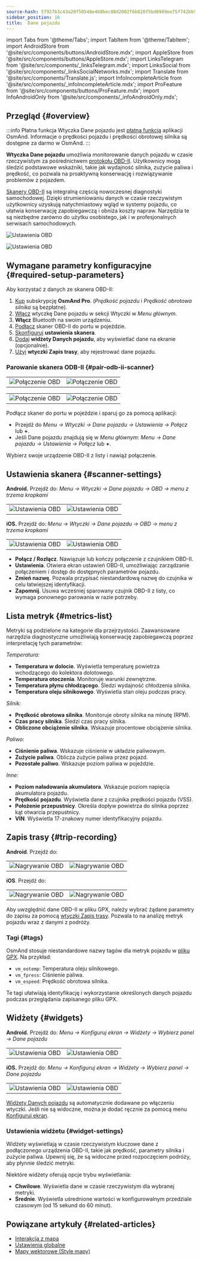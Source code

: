 ```yaml
---
source-hash: 57927b3c43a20f50548e4b8bec88d2002f6b820f5bd6989ee75f742bb91ceb08
sidebar_position: 16
title:  Dane pojazdu
---
```

import Tabs from '@theme/Tabs';
import TabItem from '@theme/TabItem';
import AndroidStore from '@site/src/components/buttons/AndroidStore.mdx';
import AppleStore from '@site/src/components/buttons/AppleStore.mdx';
import LinksTelegram from '@site/src/components/_linksTelegram.mdx';
import LinksSocial from '@site/src/components/_linksSocialNetworks.mdx';
import Translate from '@site/src/components/Translate.js';
import InfoIncompleteArticle from '@site/src/components/_infoIncompleteArticle.mdx';
import ProFeature from '@site/src/components/buttons/ProFeature.mdx';
import InfoAndroidOnly from '@site/src/components/_infoAndroidOnly.mdx';

## Przegląd {#overview}

:::info Płatna funkcja
Wtyczka Dane pojazdu jest [płatną funkcją](../purchases/index.md) aplikacji OsmAnd. Informacje o prędkości pojazdu i prędkości obrotowej silnika są dostępne za darmo w OsmAnd.
:::

**Wtyczka Dane pojazdu** umożliwia monitorowanie danych pojazdu w czasie rzeczywistym za pośrednictwem [protokołu OBD-II](https://en.wikipedia.org/wiki/OBD-II_PIDs). Użytkownicy mogą śledzić podstawowe wskaźniki, takie jak wydajność silnika, zużycie paliwa i prędkość, co pozwala na proaktywną konserwację i rozwiązywanie problemów z pojazdem.

[Skanery OBD-II](https://en.wikipedia.org/wiki/ELM327) są integralną częścią nowoczesnej diagnostyki samochodowej. Dzięki strumieniowaniu danych w czasie rzeczywistym użytkownicy uzyskują natychmiastowy wgląd w systemy pojazdu, co ułatwia konserwację zapobiegawczą i obniża koszty napraw. Narzędzia te są niezbędne zarówno do użytku osobistego, jak i w profesjonalnych serwisach samochodowych.

<Tabs groupId="operating-systems" queryString="current-os">

<TabItem value="android" label="Android">

![Ustawienia OBD](@site/static/img/plugins/obd/obd_overview_2.png)

</TabItem>

<TabItem value="ios" label="iOS">

![Ustawienia OBD](@site/static/img/plugins/obd/obd_overview_ios.png)

</TabItem>

</Tabs>

## Wymagane parametry konfiguracyjne {#required-setup-parameters}

Aby korzystać z danych ze skanera OBD-II:

1. [Kup](../purchases/) subskrypcję **OsmAnd Pro**. (*Prędkość pojazdu* i *Prędkość obrotowa silnika* są bezpłatne).
2. [Włącz](../plugins/index.md#enable--disable) wtyczkę Dane pojazdu w sekcji Wtyczki w *Menu głównym*.
3. **Włącz** Bluetooth na swoim urządzeniu.
4. [Podłącz](#pair-odb-ii-scanner) skaner OBD-II do portu w pojeździe.
5. [Skonfiguruj](#scanner-settings) **ustawienia skanera**.
6. [Dodaj](#widgets) **widżety Danych pojazdu**, aby wyświetlać dane na ekranie (opcjonalnie).
7. [Użyj](#trip-recording) **wtyczki Zapis trasy**, aby rejestrować dane pojazdu.

### Parowanie skanera ODB-II {#pair-odb-ii-scanner}

<Tabs groupId="operating-systems" queryString="current-os">

<TabItem value="android" label="Android">

|  |  |
|--|--|
|![Połączenie OBD](@site/static/img/plugins/obd/obd_connect.png)|![Połączenie OBD](@site/static/img/plugins/obd/obd_connect_2.png)|

</TabItem>

<TabItem value="ios" label="iOS">

|  |  |
|--|--|
|![Połączenie OBD](@site/static/img/plugins/obd/obd_connect_ios.png)|![Połączenie OBD](@site/static/img/plugins/obd/obd_connect_ios_2.png)|

</TabItem>

</Tabs>

Podłącz skaner do portu w pojeździe i sparuj go za pomocą aplikacji:

- Przejdź do *Menu → Wtyczki → Dane pojazdu → Ustawienia → Połącz* lub **+**.
- Jeśli Dane pojazdu znajdują się w *Menu głównym*: *Menu → Dane pojazdu → Ustawienia → Połącz* lub **+**.

Wybierz swoje urządzenie OBD-II z listy i nawiąż połączenie.

## Ustawienia skanera {#scanner-settings}

<Tabs groupId="operating-systems" queryString="current-os">

<TabItem value="android" label="Android">

**Android.** Przejdź do: *Menu → Wtyczki → Dane pojazdu → OBD → menu z trzema kropkami*

|  |  |
|--|--|
|![Ustawienia OBD](@site/static/img/plugins/obd/obd_settings.png)|![Ustawienia OBD](@site/static/img/plugins/obd/obd_settings_1.png)|

</TabItem>

<TabItem value="ios" label="iOS">

**iOS.** Przejdź do: *Menu → Wtyczki → Dane pojazdu → OBD → menu z trzema kropkami*

|  |  |
|--|--|
|![Ustawienia OBD](@site/static/img/plugins/obd/obd_settings_ios.png)|![Ustawienia OBD](@site/static/img/plugins/obd/obd_settings_ios_1.png)|

</TabItem>

</Tabs>

- **Połącz / Rozłącz**. Nawiązuje lub kończy połączenie z czujnikiem OBD-II.
- **Ustawienia**. Otwiera ekran ustawień OBD-II, umożliwiając zarządzanie połączeniem i dostęp do dostępnych parametrów pojazdu.
- **Zmień nazwę**. Pozwala przypisać niestandardową nazwę do czujnika w celu łatwiejszej identyfikacji.
- **Zapomnij**. Usuwa wcześniej sparowany czujnik OBD-II z listy, co wymaga ponownego parowania w razie potrzeby.

## Lista metryk {#metrics-list}

Metryki są podzielone na kategorie dla przejrzystości. Zaawansowane narzędzia diagnostyczne umożliwiają konserwację zapobiegawczą poprzez interpretację tych parametrów:

*Temperatura:*

- **Temperatura w dolocie**. Wyświetla temperaturę powietrza wchodzącego do kolektora dolotowego.
- **Temperatura otoczenia**. Monitoruje warunki zewnętrzne.
- **Temperatura płynu chłodzącego**. Śledzi wydajność chłodzenia silnika.
- **Temperatura oleju silnikowego**. Wyświetla stan oleju podczas pracy.

*Silnik:*

- **Prędkość obrotowa silnika**. Monitoruje obroty silnika na minutę (RPM).
- **Czas pracy silnika**. Śledzi czas pracy silnika.
- **Obliczone obciążenie silnika**. Wskazuje procentowe obciążenie silnika.

*Paliwo:*

- **Ciśnienie paliwa**. Wskazuje ciśnienie w układzie paliwowym.
- **Zużycie paliwa**. Oblicza zużycie paliwa przez pojazd.
- **Pozostałe paliwo**. Wskazuje poziom paliwa w pojeździe.

*Inne:*

- **Poziom naładowania akumulatora**. Wskazuje poziom napięcia akumulatora pojazdu.
- **Prędkość pojazdu**. Wyświetla dane z czujnika prędkości pojazdu (VSS).
- **Położenie przepustnicy**. Określa dopływ powietrza do silnika poprzez kąt otwarcia przepustnicy.
- **VIN**. Wyświetla 17-znakowy numer identyfikacyjny pojazdu.

## Zapis trasy {#trip-recording}

<Tabs groupId="operating-systems" queryString="current-os">

<TabItem value="android" label="Android">

**Android**. Przejdź do: *<Translate android="true" ids="shared_string_menu,plugins_menu_group,record_plugin_name,shared_string_settings,data_settings,record_obd_data"/>*

| | |
|--|--|
|![Nagrywanie OBD](@site/static/img/plugins/obd/obd_recording.png)| ![Nagrywanie OBD](@site/static/img/plugins/obd/obd_recording_1.png)|

</TabItem>

<TabItem value="ios" label="iOS">

**iOS**. Przejdź do: *<Translate ios="true" ids="shared_string_menu,plugins_menu_group,record_plugin_name,shared_string_settings,data_settings,obd_plugin_name"/>*

| | |
|--|--|
|![Nagrywanie OBD](@site/static/img/plugins/obd/obd_recording_ios.png)| ![Nagrywanie OBD](@site/static/img/plugins/obd/obd_recording_ios_1.png)|

</TabItem>

</Tabs>

Aby uwzględnić dane OBD-II w pliku GPX, należy wybrać żądane parametry do zapisu za pomocą [wtyczki Zapis trasy](../plugins/trip-recording.md#recording-settings). Pozwala to na analizę metryk pojazdu wraz z danymi z podróży.

### Tagi {#tags}

OsmAnd stosuje niestandardowe nazwy tagów dla metryk pojazdu w [pliku GPX](../plugins/trip-recording.md#recorded-gpx-file). Na przykład:

- `vm_eotemp`: Temperatura oleju silnikowego.
- `vm_fpress`: Ciśnienie paliwa.
- `vm_espeed`: Prędkość obrotowa silnika.

Te tagi ułatwiają identyfikację i wykorzystanie określonych danych pojazdu podczas przeglądania zapisanego pliku GPX.

## Widżety {#widgets}

<Tabs groupId="operating-systems" queryString="current-os">

<TabItem value="android" label="Android">

**Android.** Przejdź do: *Menu → Konfiguruj ekran → Widżety → Wybierz panel → Dane pojazdu*

| | |
|--|--|
|![Ustawienia OBD](@site/static/img/plugins/obd/obd_widget_1.png)| ![Ustawienia OBD](@site/static/img/plugins/obd/obd_widget.png)|

</TabItem>

<TabItem value="ios" label="iOS">

**iOS.** Przejdź do: *Menu → Konfiguruj ekran → Widżety → Wybierz panel → Dane pojazdu*

| | |
|--|--|
|![Ustawienia OBD](@site/static/img/plugins/obd/obd_widget_ios_1.png)| ![Ustawienia OBD](@site/static/img/plugins/obd/obd_widget_ios.png)|

</TabItem>

</Tabs>

[Widżety Danych pojazdu](../widgets/info-widgets.md#vehicle-metrics-widgets) są automatycznie dodawane po włączeniu wtyczki. Jeśli nie są widoczne, można je dodać ręcznie za pomocą menu [Konfiguruj ekran](../widgets/configure-screen.md).

### Ustawienia widżetu {#widget-settings}

Widżety wyświetlają w czasie rzeczywistym kluczowe dane z podłączonego urządzenia OBD-II, takie jak prędkość, parametry silnika i zużycie paliwa. Upewnij się, że są widoczne przed rozpoczęciem podróży, aby płynnie śledzić metryki.

Niektóre widżety oferują opcje trybu wyświetlania:

- **Chwilowe**. Wyświetla dane w czasie rzeczywistym dla wybranej metryki.
- **Średnie**. Wyświetla uśrednione wartości w konfigurowalnym przedziale czasowym (od 15 sekund do 60 minut).

## Powiązane artykuły {#related-articles}

- [Interakcja z mapą](../../user/map/interact-with-map.md)
- [Ustawienia globalne](../../user/personal/global-settings.md)
- [Mapy wektorowe (Style mapy)](../../user/map/vector-maps.md)